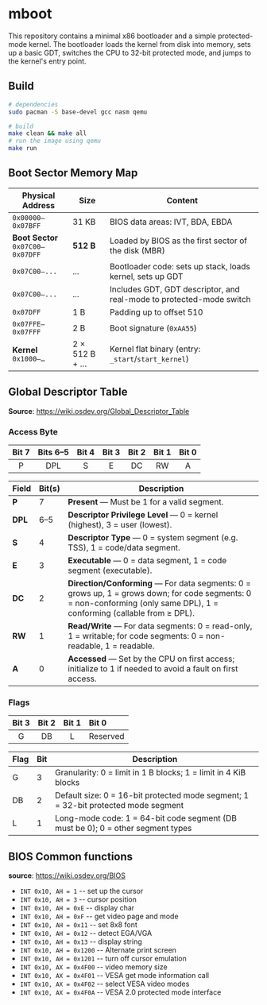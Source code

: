 # mboot

This repository contains a minimal x86 bootloader and a simple protected-mode kernel. The bootloader loads the kernel from disk into memory, sets up a basic GDT, switches the CPU to 32-bit protected mode, and jumps to the kernel's entry point. 

## Build
```bash
# dependencies
sudo pacman -S base-devel gcc nasm qemu 

# build
make clean && make all 
# run the image using qemu
make run 
```

## Boot Sector Memory Map

| Physical Address         | Size            | Content                                                       |
|--------------------------|-----------------|---------------------------------------------------------------|
| `0x00000–0x07BFF`        | 31 KB           | BIOS data areas: IVT, BDA, EBDA                               |
| **Boot Sector**<br>`0x07C00–0x07DFF` | **512 B**       | Loaded by BIOS as the first sector of the disk (MBR)          |
| `0x07C00–...`            | ...             | Bootloader code: sets up stack, loads kernel, sets up GDT     |
| `0x07C00–...`            | ...             | Includes GDT, GDT descriptor, and real-mode to protected-mode switch |
| `0x07DFF`                | 1 B             | Padding up to offset 510                                      |
| `0x07FFE–0x07FFF`        | 2 B             | Boot signature (`0xAA55`)                                     |
| **Kernel**<br>`0x1000–…`     | 2 × 512 B + …  | Kernel flat binary (entry: `_start`/`start_kernel`)           |


## Global Descriptor Table

**Source**: https://wiki.osdev.org/Global_Descriptor_Table

### Access Byte

| Bit 7 | Bits 6–5 | Bit 4 | Bit 3 | Bit 2 | Bit 1 | Bit 0 |
|:-----:|:--------:|:-----:|:-----:|:-----:|:-----:|:-----:|
|   P   |   DPL    |   S   |   E   |   DC  |   RW  |   A   |


| Field   | Bit(s) | Description                                                                                                                                                            |
|---------|--------|------------------------------------------------------------------------------------------------------------------------------------------------------------------------|
| **P**   | 7      | **Present** — Must be 1 for a valid segment.                                                                                                                           |
| **DPL** | 6–5    | **Descriptor Privilege Level** — 0 = kernel (highest), 3 = user (lowest).                                                                                              |
| **S**   | 4      | **Descriptor Type** — 0 = system segment (e.g. TSS), 1 = code/data segment.                                                                                            |
| **E**   | 3      | **Executable** — 0 = data segment, 1 = code segment (executable).                                                                                                      |
| **DC**  | 2      | **Direction/Conforming** — For data segments: 0 = grows up, 1 = grows down; for code segments: 0 = non-conforming (only same DPL), 1 = conforming (callable from ≥ DPL). |
| **RW**  | 1      | **Read/Write** — For data segments: 0 = read-only, 1 = writable; for code segments: 0 = non-readable, 1 = readable.                                                     |
| **A**   | 0      | **Accessed** — Set by the CPU on first access; initialize to 1 if needed to avoid a fault on first access.                                                           |



### Flags

| Bit 3 | Bit 2 | Bit 1 | Bit 0    |
|:-----:|:-----:|:-----:|:---------|
|   G   |   DB  |   L   | Reserved |

| Flag | Bit | Description                                                                          |
|------|-----|--------------------------------------------------------------------------------------|
| G    | 3   | Granularity: 0 = limit in 1 B blocks; 1 = limit in 4 KiB blocks                     |
| DB   | 2   | Default size: 0 = 16-bit protected mode segment; 1 = 32-bit protected mode segment  |
| L    | 1   | Long-mode code: 1 = 64-bit code segment (DB must be 0); 0 = other segment types      |


## BIOS Common functions
**source**: https://wiki.osdev.org/BIOS

* `INT 0x10, AH = 1` -- set up the cursor
* `INT 0x10, AH = 3` -- cursor position
* `INT 0x10, AH = 0xE` -- display char
* `INT 0x10, AH = 0xF` -- get video page and mode
* `INT 0x10, AH = 0x11` -- set 8x8 font
* `INT 0x10, AH = 0x12` -- detect EGA/VGA
* `INT 0x10, AH = 0x13` -- display string
* `INT 0x10, AH = 0x1200` -- Alternate print screen
* `INT 0x10, AH = 0x1201` -- turn off cursor emulation
* `INT 0x10, AX = 0x4F00` -- video memory size
* `INT 0x10, AX = 0x4F01` -- VESA get mode information call
* `INT 0x10, AX = 0x4F02` -- select VESA video modes
* `INT 0x10, AX = 0x4F0A` -- VESA 2.0 protected mode interface

